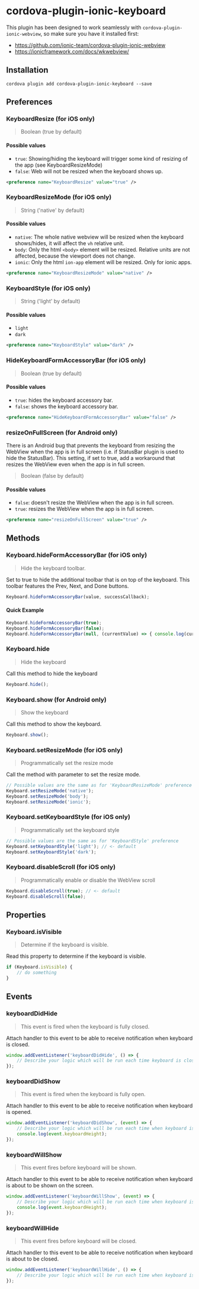 # cordova-plugin-ionic-keyboard

This plugin has been designed to work seamlessly with `cordova-plugin-ionic-webview`, so make sure you have it installed first:

 - https://github.com/ionic-team/cordova-plugin-ionic-webview
 - https://ionicframework.com/docs/wkwebview/

## Installation

```
cordova plugin add cordova-plugin-ionic-keyboard --save
```

## Preferences

### KeyboardResize (for iOS only)

> Boolean (true by default)

#### Possible values
- `true`: Showing/hiding the keyboard will trigger some kind of resizing of the app (see KeyboardResizeMode)
- `false`: Web will not be resized when the keyboard shows up.

```xml
<preference name="KeyboardResize" value="true" />
```

### KeyboardResizeMode (for iOS only)

> String ('native' by default)

#### Possible values

- `native`: The whole native webview will be resized when the keyboard shows/hides, it will affect the `vh` relative unit.
- `body`: Only the html `<body>` element will be resized. Relative units are not affected, because the viewport does not change.
- `ionic`: Only the html `ion-app` element will be resized. Only for ionic apps.

```xml
<preference name="KeyboardResizeMode" value="native" />
```

### KeyboardStyle (for iOS only)

> String ('light' by default)

#### Possible values

- `light`
- `dark`

```xml
<preference name="KeyboardStyle" value="dark" />
```

### HideKeyboardFormAccessoryBar (for iOS only)

> Boolean (true by default)

#### Possible values
- `true`: hides the keyboard accessory bar.
- `false`: shows the keyboard accessory bar.

```xml
<preference name="HideKeyboardFormAccessoryBar" value="false" />
```

### resizeOnFullScreen (for Android only)

There is an Android bug that prevents the keyboard from resizing the WebView when the app is in full screen (i.e. if StatusBar plugin is used to hide the StatusBar). This setting, if set to true, add a workaround that resizes the WebView even when the app is in full screen.

> Boolean (false by default)

#### Possible values
- `false`: doesn't resize the WebView when the app is in full screen.
- `true`: resizes the WebView when the app is in full screen.


```xml
<preference name="resizeOnFullScreen" value="true" />
```


## Methods

### Keyboard.hideFormAccessoryBar (for iOS only)

> Hide the keyboard toolbar.

Set to true to hide the additional toolbar that is on top of the keyboard. This toolbar features the Prev, Next, and Done buttons.

```js
Keyboard.hideFormAccessoryBar(value, successCallback);
```

#### Quick Example

```js
Keyboard.hideFormAccessoryBar(true);
Keyboard.hideFormAccessoryBar(false);
Keyboard.hideFormAccessoryBar(null, (currentValue) => { console.log(currentValue); });
```

### Keyboard.hide

> Hide the keyboard

Call this method to hide the keyboard

```js
Keyboard.hide();
```

### Keyboard.show (for Android only)

> Show the keyboard

Call this method to show the keyboard.

```js
Keyboard.show();
```

### Keyboard.setResizeMode (for iOS only)

> Programmatically set the resize mode

Call the method with parameter to set the resize mode.

```js
// Possible values are the same as for 'KeyboardResizeMode' preference
Keyboard.setResizeMode('native');
Keyboard.setResizeMode('body');
Keyboard.setResizeMode('ionic');
```

### Keyboard.setKeyboardStyle (for iOS only)

> Programmatically set the keyboard style

```js
// Possible values are the same as for 'KeyboardStyle' preference
Keyboard.setKeyboardStyle('light'); // <- default
Keyboard.setKeyboardStyle('dark');
```

### Keyboard.disableScroll (for iOS only)

> Programmatically enable or disable the WebView scroll

```js
Keyboard.disableScroll(true); // <- default
Keyboard.disableScroll(false);
```


## Properties

### Keyboard.isVisible

> Determine if the keyboard is visible.

Read this property to determine if the keyboard is visible.

```js
if (Keyboard.isVisible) {
    // do something
}
```

## Events

### keyboardDidHide

> This event is fired when the keyboard is fully closed.

Attach handler to this event to be able to receive notification when keyboard is closed.

```js
window.addEventListener('keyboardDidHide', () => {
    // Describe your logic which will be run each time keyboard is closed.
});
```

### keyboardDidShow

> This event is fired when the keyboard is fully open.

Attach handler to this event to be able to receive notification when keyboard is opened.

```js
window.addEventListener('keyboardDidShow', (event) => {
    // Describe your logic which will be run each time when keyboard is about to be shown.
    console.log(event.keyboardHeight);
});
```

### keyboardWillShow

> This event fires before keyboard will be shown.

Attach handler to this event to be able to receive notification when keyboard is about to be shown on the screen.

```js
window.addEventListener('keyboardWillShow', (event) => {
    // Describe your logic which will be run each time when keyboard is about to be shown.
    console.log(event.keyboardHeight);
});
```

### keyboardWillHide

> This event fires before keyboard will be closed.

Attach handler to this event to be able to receive notification when keyboard is about to be closed.

```js
window.addEventListener('keyboardWillHide', () => {
    // Describe your logic which will be run each time when keyboard is about to be closed.
});
```

